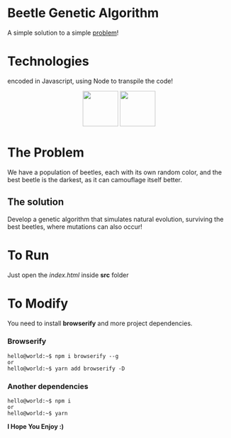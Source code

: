 # Beetle Genetic Algorithm
A simple solution to a simple [problem](#the-problem)!

# Technologies
encoded in Javascript, using Node to transpile the code!
<p align="center">
  <img src="https://upload.wikimedia.org/wikipedia/commons/thumb/9/99/Unofficial_JavaScript_logo_2.svg/1200px-Unofficial_JavaScript_logo_2.svg.png" width="80"/>
  <img src="https://seeklogo.com/images/N/nodejs-logo-FBE122E377-seeklogo.com.png" width="80"/>
</p>

# The Problem
We have a population of beetles, each with its own random color, and the best beetle is the darkest, as it can camouflage itself better.

## The solution
Develop a genetic algorithm that simulates natural evolution, surviving the best beetles, where mutations can also occur!

# To Run
Just open the *index.html* inside **src** folder

# To Modify
You need to install **browserify** and more project dependencies.

### Browserify
```console
hello@world:~$ npm i browserify --g
or
hello@world:~$ yarn add browserify -D
```

### Another dependencies
```console
hello@world:~$ npm i
or
hello@world:~$ yarn
```

**I Hope You Enjoy :)**
